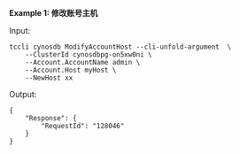 **Example 1: 修改账号主机**



Input: 

```
tccli cynosdb ModifyAccountHost --cli-unfold-argument  \
    --ClusterId cynosdbpg-on5xw0ni \
    --Account.AccountName admin \
    --Account.Host myHost \
    --NewHost xx
```

Output: 
```
{
    "Response": {
        "RequestId": "128046"
    }
}
```

